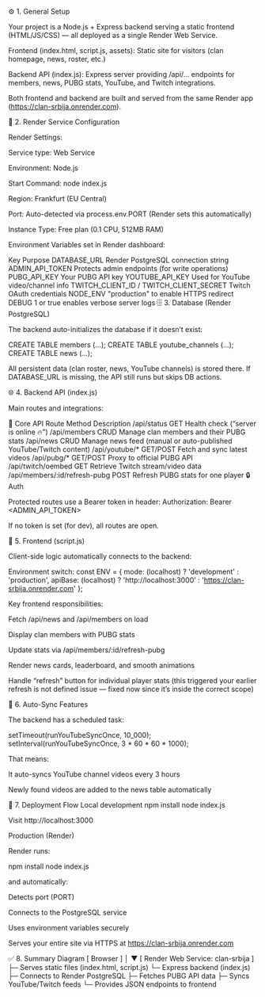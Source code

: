 ⚙️ 1. General Setup

Your project is a Node.js + Express backend serving a static frontend (HTML/JS/CSS) — all deployed as a single Render Web Service.

Frontend (index.html, script.js, assets): Static site for visitors (clan homepage, news, roster, etc.)

Backend API (index.js): Express server providing /api/... endpoints for members, news, PUBG stats, YouTube, and Twitch integrations.

Both frontend and backend are built and served from the same Render app (https://clan-srbija.onrender.com).

🧱 2. Render Service Configuration

Render Settings:

Service type: Web Service

Environment: Node.js

Start Command: node index.js

Region: Frankfurt (EU Central)

Port: Auto-detected via process.env.PORT (Render sets this automatically)

Instance Type: Free plan (0.1 CPU, 512MB RAM)

Environment Variables set in Render dashboard:

Key	Purpose
DATABASE_URL	Render PostgreSQL connection string
ADMIN_API_TOKEN	Protects admin endpoints (for write operations)
PUBG_API_KEY	Your PUBG API key
YOUTUBE_API_KEY	Used for YouTube video/channel info
TWITCH_CLIENT_ID / TWITCH_CLIENT_SECRET	Twitch OAuth credentials
NODE_ENV	"production" to enable HTTPS redirect
DEBUG	1 or true enables verbose server logs
🗄️ 3. Database (Render PostgreSQL)

The backend auto-initializes the database if it doesn’t exist:

CREATE TABLE members (...);
CREATE TABLE youtube_channels (...);
CREATE TABLE news (...);


All persistent data (clan roster, news, YouTube channels) is stored there.
If DATABASE_URL is missing, the API still runs but skips DB actions.

🌐 4. Backend API (index.js)

Main routes and integrations:

🔸 Core API
Route	Method	Description
/api/status	GET	Health check (“server is online 🔥”)
/api/members	CRUD	Manage clan members and their PUBG stats
/api/news	CRUD	Manage news feed (manual or auto-published YouTube/Twitch content)
/api/youtube/*	GET/POST	Fetch and sync latest videos
/api/pubg/*	GET/POST	Proxy to official PUBG API
/api/twitch/oembed	GET	Retrieve Twitch stream/video data
/api/members/:id/refresh-pubg	POST	Refresh PUBG stats for one player
🔒 Auth

Protected routes use a Bearer token in header:
Authorization: Bearer <ADMIN_API_TOKEN>

If no token is set (for dev), all routes are open.

🧩 5. Frontend (script.js)

Client-side logic automatically connects to the backend:

Environment switch:
const ENV = {
  mode: (localhost) ? 'development' : 'production',
  apiBase: (localhost)
    ? 'http://localhost:3000'
    : 'https://clan-srbija.onrender.com'
};

Key frontend responsibilities:

Fetch /api/news and /api/members on load

Display clan members with PUBG stats

Update stats via /api/members/:id/refresh-pubg

Render news cards, leaderboard, and smooth animations

Handle “refresh” button for individual player stats (this triggered your earlier refresh is not defined issue — fixed now since it’s inside the correct scope)

🔁 6. Auto-Sync Features

The backend has a scheduled task:

setTimeout(runYouTubeSyncOnce, 10_000);
setInterval(runYouTubeSyncOnce, 3 * 60 * 60 * 1000);


That means:

It auto-syncs YouTube channel videos every 3 hours

Newly found videos are added to the news table automatically

🧠 7. Deployment Flow
Local development
npm install
node index.js


Visit http://localhost:3000

Production (Render)

Render runs:

npm install
node index.js


and automatically:

Detects port (PORT)

Connects to the PostgreSQL service

Uses environment variables securely

Serves your entire site via HTTPS at
https://clan-srbija.onrender.com

✅ 8. Summary Diagram
[ Browser ]
    │
    ▼
[ Render Web Service: clan-srbija ]
 ├─ Serves static files (index.html, script.js)
 └─ Express backend (index.js)
      ├─ Connects to Render PostgreSQL
      ├─ Fetches PUBG API data
      ├─ Syncs YouTube/Twitch feeds
      └─ Provides JSON endpoints to frontend
